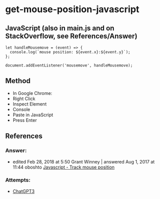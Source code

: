 # get-mouse-position-javascript

## JavaScript (also in main.js and on StackOverflow, see References/Answer)

```ES6 JavaScript
let handleMousemove = (event) => {
  console.log(`mouse position: ${event.x}:${event.y}`);
};

document.addEventListener('mousemove', handleMousemove);
```

## Method

- In Google Chrome:
- Right Click
- Inspect Element
- Console
- Paste in JavaScript
- Press Enter

## References

### Answer:

- edited Feb 28, 2018 at 5:50 Grant Winney | answered Aug 1, 2017 at 11:44 oboshto [Javascript - Track mouse position](https://stackoverflow.com/questions/7790725/javascript-track-mouse-position)

### Attempts:

- [ChatGPT3](https://chat.openai.com/)
